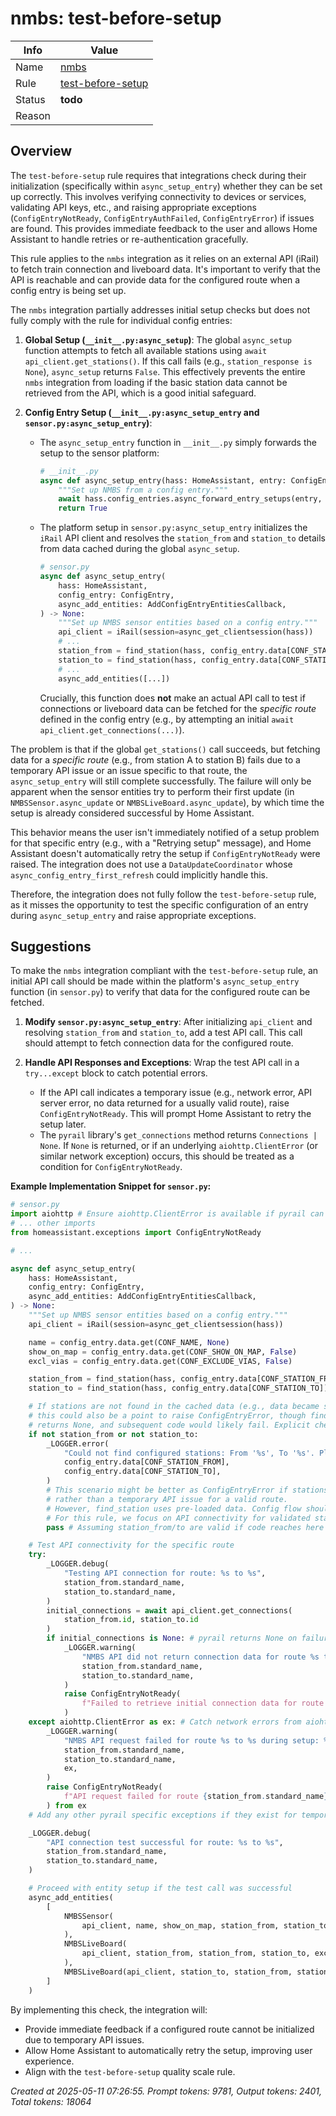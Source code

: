 # nmbs: test-before-setup

| Info   | Value                                                                    |
|--------|--------------------------------------------------------------------------|
| Name   | [nmbs](https://www.home-assistant.io/integrations/nmbs/) |
| Rule   | [test-before-setup](https://developers.home-assistant.io/docs/core/integration-quality-scale/rules/test-before-setup)                                                     |
| Status | **todo**                                       |
| Reason |                                                                          |

## Overview

The `test-before-setup` rule requires that integrations check during their initialization (specifically within `async_setup_entry`) whether they can be set up correctly. This involves verifying connectivity to devices or services, validating API keys, etc., and raising appropriate exceptions (`ConfigEntryNotReady`, `ConfigEntryAuthFailed`, `ConfigEntryError`) if issues are found. This provides immediate feedback to the user and allows Home Assistant to handle retries or re-authentication gracefully.

This rule applies to the `nmbs` integration as it relies on an external API (iRail) to fetch train connection and liveboard data. It's important to verify that the API is reachable and can provide data for the configured route when a config entry is being set up.

The `nmbs` integration partially addresses initial setup checks but does not fully comply with the rule for individual config entries:

1.  **Global Setup (`__init__.py:async_setup`)**:
    The global `async_setup` function attempts to fetch all available stations using `await api_client.get_stations()`. If this call fails (e.g., `station_response is None`), `async_setup` returns `False`. This effectively prevents the entire `nmbs` integration from loading if the basic station data cannot be retrieved from the API, which is a good initial safeguard.

2.  **Config Entry Setup (`__init__.py:async_setup_entry` and `sensor.py:async_setup_entry`)**:
    *   The `async_setup_entry` function in `__init__.py` simply forwards the setup to the sensor platform:
        ```python
        # __init__.py
        async def async_setup_entry(hass: HomeAssistant, entry: ConfigEntry) -> bool:
            """Set up NMBS from a config entry."""
            await hass.config_entries.async_forward_entry_setups(entry, PLATFORMS)
            return True
        ```
    *   The platform setup in `sensor.py:async_setup_entry` initializes the `iRail` API client and resolves the `station_from` and `station_to` details from data cached during the global `async_setup`.
        ```python
        # sensor.py
        async def async_setup_entry(
            hass: HomeAssistant,
            config_entry: ConfigEntry,
            async_add_entities: AddConfigEntryEntitiesCallback,
        ) -> None:
            """Set up NMBS sensor entities based on a config entry."""
            api_client = iRail(session=async_get_clientsession(hass))
            # ...
            station_from = find_station(hass, config_entry.data[CONF_STATION_FROM])
            station_to = find_station(hass, config_entry.data[CONF_STATION_TO])
            # ...
            async_add_entities([...])
        ```
        Crucially, this function does **not** make an actual API call to test if connections or liveboard data can be fetched for the *specific route* defined in the config entry (e.g., by attempting an initial `await api_client.get_connections(...)`).

The problem is that if the global `get_stations()` call succeeds, but fetching data for a *specific route* (e.g., from station A to station B) fails due to a temporary API issue or an issue specific to that route, the `async_setup_entry` will still complete successfully. The failure will only be apparent when the sensor entities try to perform their first update (in `NMBSSensor.async_update` or `NMBSLiveBoard.async_update`), by which time the setup is already considered successful by Home Assistant.

This behavior means the user isn't immediately notified of a setup problem for that specific entry (e.g., with a "Retrying setup" message), and Home Assistant doesn't automatically retry the setup if `ConfigEntryNotReady` were raised. The integration does not use a `DataUpdateCoordinator` whose `async_config_entry_first_refresh` could implicitly handle this.

Therefore, the integration does not fully follow the `test-before-setup` rule, as it misses the opportunity to test the specific configuration of an entry during `async_setup_entry` and raise appropriate exceptions.

## Suggestions

To make the `nmbs` integration compliant with the `test-before-setup` rule, an initial API call should be made within the platform's `async_setup_entry` function (in `sensor.py`) to verify that data for the configured route can be fetched.

1.  **Modify `sensor.py:async_setup_entry`**:
    After initializing `api_client` and resolving `station_from` and `station_to`, add a test API call. This call should attempt to fetch connection data for the configured route.

2.  **Handle API Responses and Exceptions**:
    Wrap the test API call in a `try...except` block to catch potential errors.
    *   If the API call indicates a temporary issue (e.g., network error, API server error, no data returned for a usually valid route), raise `ConfigEntryNotReady`. This will prompt Home Assistant to retry the setup later.
    *   The `pyrail` library's `get_connections` method returns `Connections | None`. If `None` is returned, or if an underlying `aiohttp.ClientError` (or similar network exception) occurs, this should be treated as a condition for `ConfigEntryNotReady`.

**Example Implementation Snippet for `sensor.py`:**

```python
# sensor.py
import aiohttp # Ensure aiohttp.ClientError is available if pyrail can raise it directly or indirectly
# ... other imports
from homeassistant.exceptions import ConfigEntryNotReady

# ...

async def async_setup_entry(
    hass: HomeAssistant,
    config_entry: ConfigEntry,
    async_add_entities: AddConfigEntryEntitiesCallback,
) -> None:
    """Set up NMBS sensor entities based on a config entry."""
    api_client = iRail(session=async_get_clientsession(hass))

    name = config_entry.data.get(CONF_NAME, None)
    show_on_map = config_entry.data.get(CONF_SHOW_ON_MAP, False)
    excl_vias = config_entry.data.get(CONF_EXCLUDE_VIAS, False)

    station_from = find_station(hass, config_entry.data[CONF_STATION_FROM])
    station_to = find_station(hass, config_entry.data[CONF_STATION_TO])

    # If stations are not found in the cached data (e.g., data became stale or invalid ID),
    # this could also be a point to raise ConfigEntryError, though find_station currently
    # returns None, and subsequent code would likely fail. Explicit check might be better.
    if not station_from or not station_to:
        _LOGGER.error(
            "Could not find configured stations: From '%s', To '%s'. Please reconfigure.",
            config_entry.data[CONF_STATION_FROM],
            config_entry.data[CONF_STATION_TO],
        )
        # This scenario might be better as ConfigEntryError if stations are truly invalid
        # rather than a temporary API issue for a valid route.
        # However, find_station uses pre-loaded data. Config flow should prevent invalid station IDs.
        # For this rule, we focus on API connectivity for validated stations.
        pass # Assuming station_from/to are valid if code reaches here due to config flow validation

    # Test API connectivity for the specific route
    try:
        _LOGGER.debug(
            "Testing API connection for route: %s to %s",
            station_from.standard_name,
            station_to.standard_name,
        )
        initial_connections = await api_client.get_connections(
            station_from.id, station_to.id
        )
        if initial_connections is None: # pyrail returns None on failure to get data
            _LOGGER.warning(
                "NMBS API did not return connection data for route %s to %s during setup. Will retry.",
                station_from.standard_name,
                station_to.standard_name,
            )
            raise ConfigEntryNotReady(
                f"Failed to retrieve initial connection data for route {station_from.standard_name} to {station_to.standard_name}"
            )
    except aiohttp.ClientError as ex: # Catch network errors from aiohttp if pyrail doesn't wrap them
        _LOGGER.warning(
            "NMBS API request failed for route %s to %s during setup: %s. Will retry.",
            station_from.standard_name,
            station_to.standard_name,
            ex,
        )
        raise ConfigEntryNotReady(
            f"API request failed for route {station_from.standard_name} to {station_to.standard_name}: {ex}"
        ) from ex
    # Add any other pyrail specific exceptions if they exist for temporary failures

    _LOGGER.debug(
        "API connection test successful for route: %s to %s",
        station_from.standard_name,
        station_to.standard_name,
    )

    # Proceed with entity setup if the test call was successful
    async_add_entities(
        [
            NMBSSensor(
                api_client, name, show_on_map, station_from, station_to, excl_vias
            ),
            NMBSLiveBoard(
                api_client, station_from, station_from, station_to, excl_vias
            ),
            NMBSLiveBoard(api_client, station_to, station_from, station_to, excl_vias),
        ]
    )
```

By implementing this check, the integration will:
*   Provide immediate feedback if a configured route cannot be initialized due to temporary API issues.
*   Allow Home Assistant to automatically retry the setup, improving user experience.
*   Align with the `test-before-setup` quality scale rule.

_Created at 2025-05-11 07:26:55. Prompt tokens: 9781, Output tokens: 2401, Total tokens: 18064_
